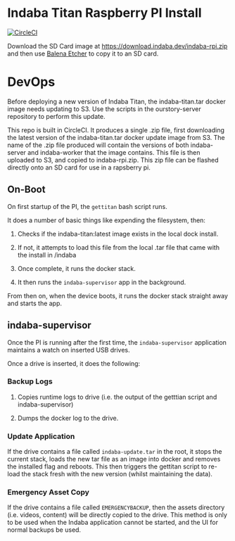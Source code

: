 # Indaba Titan Raspberry PI Install

[![CircleCI](https://circleci.com/gh/our-story-media/titan-pi/tree/master.svg?style=svg)](https://circleci.com/gh/our-story-media/titan-pi/tree/master)

Download the SD Card image at https://download.indaba.dev/indaba-rpi.zip and then use [Balena Etcher](https://www.balena.io/etcher/) to copy it to an SD card.

# DevOps

Before deploying a new version of Indaba Titan, the indaba-titan.tar docker image needs updating to S3. Use the scripts in the ourstory-server repository to perform this update.

This repo is built in CircleCI. It produces a single .zip file, first downloading the latest version of the indaba-titan.tar docker update image from S3. The name of the .zip file produced will contain the versions of both indaba-server and indaba-worker that the image contains. This file is then uploaded to S3, and copied to indaba-rpi.zip. This zip file can be flashed directly onto an SD card for use in a rapsberry pi.

<!-- To bootstrap installer, run

`curl -sSL https://raw.githubusercontent.com/our-story-media/ourstory-titan/master/install/gettitan | sh` -->

## On-Boot

On first startup of the PI, the `gettitan` bash script runs.

It does a number of basic things like expending the filesystem, then:

1. Checks if the indaba-titan:latest image exists in the local dock install.

2. If not, it attempts to load this file from the local .tar file that came with the install in /indaba

3. Once complete, it runs the docker stack.

4. It then runs the `indaba-supervisor` app in the background.

From then on, when the device boots, it runs the docker stack straight away and starts the app.

## indaba-supervisor

Once the PI is running after the first time, the `indaba-supervisor` application maintains a watch on inserted USB drives.

Once a drive is inserted, it does the following:

### Backup Logs

1. Copies runtime logs to drive (i.e. the output of the getttian script and indaba-supervisor)

2. Dumps the docker log to the drive.

### Update Application

If the drive contains a file called `indaba-update.tar` in the root, it stops the current stack, loads the new tar file as an image into docker and removes the installed flag and reboots. This then triggers the gettitan script to re-load the stack fresh with the new version (whilst maintaining the data).

### Emergency Asset Copy

If the drive contains a file called `EMERGENCYBACKUP`, then the assets directory (i.e. videos, content) will be directly copied to the drive. This method is only to be used when the Indaba application cannot be started, and the UI for normal backups be used.
